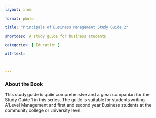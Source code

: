 ```yaml
---
layout: item 

format: photo 

title: "Principals of Business Management Study Guide 2"

shortdesc: A study guide for business students. 

categories: [ Education ] 

alt-text:  

 

--- 
```




### About the Book

This study guide is quite comprehensive and a great companion for the Study Guide 1 in this series. The guide is suitable for students writing A'Level Management and first and second year Business students at the community college or university level.
